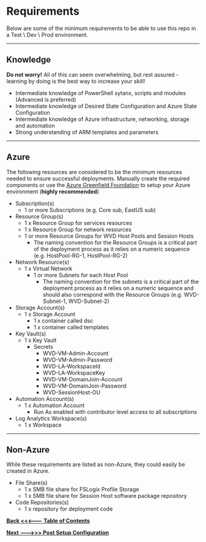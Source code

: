 # Requirements

Below are some of the minimum requirements to be able to use this repo in a Test \ Dev \ Prod environment.

---

## Knowledge

**Do not worry!**  All of this can seem overwhelming, but rest assured - learning by doing is the best way to increase your skill!

- Intermediate knowledge of PowerShell sytanx, scripts and modules (Advanced is preferred)
- Intermediate knowledge of Desired State Configuration and Azure State Configuration
- Intermediate knowledge of Azure infrastructure, networking, storage and automation
- Strong understanding of ARM templates and parameters

---

## Azure

The following resources are considered to be the minimum resources needed to ensure successful deployments.  Manually create the required components or use the [Azure Greenfield Foundation](Docs/../Greenfield/README.md) to setup your Azure environment (**highly recommended**)

- Subscription(s)
  - 1 or more Subscriptions (e.g. Core sub, EastUS sub)
- Resource Group(s)
  - 1 x Resource Group for services resources
  - 1 x Resource Group for network resources
  - 1 or more Resource Groups for WVD Host Pools and Session Hosts
    - The naming convention for the Resource Groups is a critical part of the deployment process as it relies on a numeric sequence (e.g. HostPool-RG-1, HostPool-RG-2)
- Network Resource(s)
  - 1 x Virtual Network
    - 1 or more Subnets for each Host Pool
      - The naming convention for the subnets is a critical part of the deployment process as it relies on a numeric sequence and should also correspond with the Resource Groups (e.g. WVD-Subnet-1, WVD-Subnet-2)
- Storage Account(s)
  - 1 x Storage Account
    - 1 x container called dsc
    - 1 x container called templates
- Key Vault(s)
  - 1 x Key Vault
    - Secrets
      - WVD-VM-Admin-Account
      - WVD-VM-Admin-Password
      - WVD-LA-WorkspaceId
      - WVD-LA-WorkspaceKey
      - WVD-VM-DomainJoin-Account
      - WVD-VM-DomainJoin-Password
      - WVD-SessionHost-OU
- Automation Account(s)
  - 1 x Automation Account
    - Run As enabled with contributor level access to all subscriptions
- Log Analytics Workspace(s)
  - 1 x Workspace

---

## Non-Azure

While these requirements are listed as non-Azure, they could easily be created in Azure.

- File Share(s)
  - 1 x SMB file share for FSLogix Profile Storage
  - 1 x SMB file share for Session Host software package repository
- Code Repositories(s)
  - 1 x repository for deployment code

[**Back <<<--- Table of Contents**](../README.md)

[**Next --->>> Post Setup Configuration**](Post-Setup-Configuration.md)